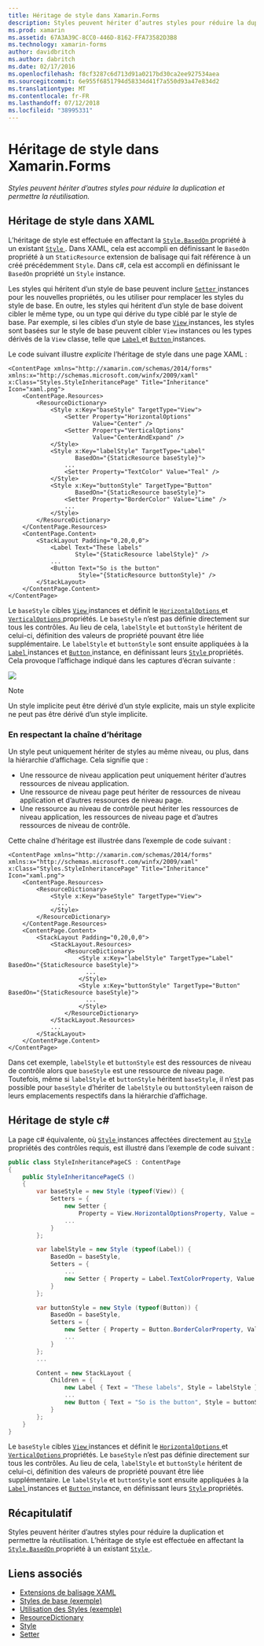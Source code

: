 ```yaml
---
title: Héritage de style dans Xamarin.Forms
description: Styles peuvent hériter d’autres styles pour réduire la duplication et permettre la réutilisation. Cet article explique comment effectuer l’héritage de style dans une application Xamarin.Forms.
ms.prod: xamarin
ms.assetid: 67A3A39C-8CC0-446D-8162-FFA73582D3B8
ms.technology: xamarin-forms
author: davidbritch
ms.author: dabritch
ms.date: 02/17/2016
ms.openlocfilehash: f8cf3287c6d713d91a0217bd30ca2ee927534aea
ms.sourcegitcommit: 6e955f6851794d58334d41f7a550d93a47e834d2
ms.translationtype: MT
ms.contentlocale: fr-FR
ms.lasthandoff: 07/12/2018
ms.locfileid: "38995331"
---
```

# <a name="style-inheritance-in-xamarinforms"></a>Héritage de style dans Xamarin.Forms

_Styles peuvent hériter d’autres styles pour réduire la duplication et permettre la réutilisation._

## <a name="style-inheritance-in-xaml"></a>Héritage de style dans XAML

L’héritage de style est effectuée en affectant la [ `Style.BasedOn` ](xref:Xamarin.Forms.Style.BasedOn) propriété à un existant [ `Style` ](xref:Xamarin.Forms.Style). Dans XAML, cela est accompli en définissant le `BasedOn` propriété à un `StaticResource` extension de balisage qui fait référence à un créé précédemment `Style`. Dans c#, cela est accompli en définissant le `BasedOn` propriété un `Style` instance.

Les styles qui héritent d’un style de base peuvent inclure [ `Setter` ](xref:Xamarin.Forms.Setter) instances pour les nouvelles propriétés, ou les utiliser pour remplacer les styles du style de base. En outre, les styles qui héritent d’un style de base doivent cibler le même type, ou un type qui dérive du type ciblé par le style de base. Par exemple, si les cibles d’un style de base [ `View` ](xref:Xamarin.Forms.View) instances, les styles sont basées sur le style de base peuvent cibler `View` instances ou les types dérivés de la `View` classe, telle que [ `Label` ](xref:Xamarin.Forms.Label) et [ `Button` ](xref:Xamarin.Forms.Button) instances.

Le code suivant illustre *explicite* l’héritage de style dans une page XAML :

```xaml
<ContentPage xmlns="http://xamarin.com/schemas/2014/forms" xmlns:x="http://schemas.microsoft.com/winfx/2009/xaml" x:Class="Styles.StyleInheritancePage" Title="Inheritance" Icon="xaml.png">
    <ContentPage.Resources>
        <ResourceDictionary>
            <Style x:Key="baseStyle" TargetType="View">
                <Setter Property="HorizontalOptions"
                        Value="Center" />
                <Setter Property="VerticalOptions"
                        Value="CenterAndExpand" />
            </Style>
            <Style x:Key="labelStyle" TargetType="Label"
                   BasedOn="{StaticResource baseStyle}">
                ...
                <Setter Property="TextColor" Value="Teal" />
            </Style>
            <Style x:Key="buttonStyle" TargetType="Button"
                   BasedOn="{StaticResource baseStyle}">
                <Setter Property="BorderColor" Value="Lime" />
                ...
            </Style>
        </ResourceDictionary>
    </ContentPage.Resources>
    <ContentPage.Content>
        <StackLayout Padding="0,20,0,0">
            <Label Text="These labels"
                   Style="{StaticResource labelStyle}" />
            ...
            <Button Text="So is the button"
                    Style="{StaticResource buttonStyle}" />
        </StackLayout>
    </ContentPage.Content>
</ContentPage>
```

Le `baseStyle` cibles [ `View` ](xref:Xamarin.Forms.View) instances et définit le [ `HorizontalOptions` ](xref:Xamarin.Forms.View.HorizontalOptions) et [ `VerticalOptions` ](xref:Xamarin.Forms.View.VerticalOptions) propriétés. Le `baseStyle` n’est pas définie directement sur tous les contrôles. Au lieu de cela, `labelStyle` et `buttonStyle` héritent de celui-ci, définition des valeurs de propriété pouvant être liée supplémentaire. Le `labelStyle` et `buttonStyle` sont ensuite appliquées à la [ `Label` ](xref:Xamarin.Forms.Label) instances et [ `Button` ](xref:Xamarin.Forms.Button) instance, en définissant leurs [ `Style` ](xref:Xamarin.Forms.VisualElement.Style) propriétés. Cela provoque l’affichage indiqué dans les captures d’écran suivante :

[![](inheritance-images/style-inheritance.png)](inheritance-images/style-inheritance-large.png#lightbox)

> [!NOTE]
> Un style implicite peut être dérivé d’un style explicite, mais un style explicite ne peut pas être dérivé d’un style implicite.

### <a name="respecting-the-inheritance-chain"></a>En respectant la chaîne d’héritage

Un style peut uniquement hériter de styles au même niveau, ou plus, dans la hiérarchie d’affichage. Cela signifie que :

- Une ressource de niveau application peut uniquement hériter d’autres ressources de niveau application.
- Une ressource de niveau page peut hériter de ressources de niveau application et d’autres ressources de niveau page.
- Une ressource au niveau de contrôle peut hériter les ressources de niveau application, les ressources de niveau page et d’autres ressources de niveau de contrôle.

Cette chaîne d’héritage est illustrée dans l’exemple de code suivant :

```xaml
<ContentPage xmlns="http://xamarin.com/schemas/2014/forms" xmlns:x="http://schemas.microsoft.com/winfx/2009/xaml" x:Class="Styles.StyleInheritancePage" Title="Inheritance" Icon="xaml.png">
    <ContentPage.Resources>
        <ResourceDictionary>
            <Style x:Key="baseStyle" TargetType="View">
              ...
            </Style>
        </ResourceDictionary>
    </ContentPage.Resources>
    <ContentPage.Content>
        <StackLayout Padding="0,20,0,0">
            <StackLayout.Resources>
                <ResourceDictionary>
                    <Style x:Key="labelStyle" TargetType="Label" BasedOn="{StaticResource baseStyle}">
                      ...
                    </Style>
                    <Style x:Key="buttonStyle" TargetType="Button" BasedOn="{StaticResource baseStyle}">
                      ...
                    </Style>
                </ResourceDictionary>
            </StackLayout.Resources>
            ...
        </StackLayout>
    </ContentPage.Content>
</ContentPage>
```

Dans cet exemple, `labelStyle` et `buttonStyle` est des ressources de niveau de contrôle alors que `baseStyle` est une ressource de niveau page. Toutefois, même si `labelStyle` et `buttonStyle` héritent `baseStyle`, il n’est pas possible pour `baseStyle` d’hériter de `labelStyle` ou `buttonStyle`en raison de leurs emplacements respectifs dans la hiérarchie d’affichage.

## <a name="style-inheritance-in-c35"></a>Héritage de style c&#35;

La page c# équivalente, où [ `Style` ](xref:Xamarin.Forms.Style) instances affectées directement au [ `Style` ](xref:Xamarin.Forms.VisualElement.Style) propriétés des contrôles requis, est illustré dans l’exemple de code suivant :

```csharp
public class StyleInheritancePageCS : ContentPage
{
    public StyleInheritancePageCS ()
    {
        var baseStyle = new Style (typeof(View)) {
            Setters = {
                new Setter {
                    Property = View.HorizontalOptionsProperty, Value = LayoutOptions.Center    },
                ...
            }
        };

        var labelStyle = new Style (typeof(Label)) {
            BasedOn = baseStyle,
            Setters = {
                ...
                new Setter { Property = Label.TextColorProperty, Value = Color.Teal    }
            }
        };

        var buttonStyle = new Style (typeof(Button)) {
            BasedOn = baseStyle,
            Setters = {
                new Setter { Property = Button.BorderColorProperty, Value =    Color.Lime },
                ...
            }
        };
        ...

        Content = new StackLayout {
            Children = {
                new Label { Text = "These labels", Style = labelStyle },
                ...
                new Button { Text = "So is the button", Style = buttonStyle }
            }
        };
    }
}
```

Le `baseStyle` cibles [ `View` ](xref:Xamarin.Forms.View) instances et définit le [ `HorizontalOptions` ](xref:Xamarin.Forms.View.HorizontalOptions) et [ `VerticalOptions` ](xref:Xamarin.Forms.View.VerticalOptions) propriétés. Le `baseStyle` n’est pas définie directement sur tous les contrôles. Au lieu de cela, `labelStyle` et `buttonStyle` héritent de celui-ci, définition des valeurs de propriété pouvant être liée supplémentaire. Le `labelStyle` et `buttonStyle` sont ensuite appliquées à la [ `Label` ](xref:Xamarin.Forms.Label) instances et [ `Button` ](xref:Xamarin.Forms.Button) instance, en définissant leurs [ `Style` ](xref:Xamarin.Forms.VisualElement.Style) propriétés.

## <a name="summary"></a>Récapitulatif

Styles peuvent hériter d’autres styles pour réduire la duplication et permettre la réutilisation. L’héritage de style est effectuée en affectant la [ `Style.BasedOn` ](xref:Xamarin.Forms.Style.BasedOn) propriété à un existant [ `Style` ](xref:Xamarin.Forms.Style).


## <a name="related-links"></a>Liens associés

- [Extensions de balisage XAML](~/xamarin-forms/xaml/xaml-basics/xaml-markup-extensions.md)
- [Styles de base (exemple)](https://developer.xamarin.com/samples/xamarin-forms/UserInterface/Styles/BasicStyles/)
- [Utilisation des Styles (exemple)](https://developer.xamarin.com/samples/xamarin-forms/WorkingWithStyles/)
- [ResourceDictionary](xref:Xamarin.Forms.ResourceDictionary)
- [Style](xref:Xamarin.Forms.Style)
- [Setter](xref:Xamarin.Forms.Setter)

